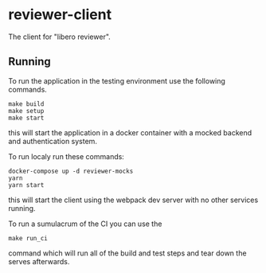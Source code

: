 # reviewer-client

The client for "libero reviewer".

## Running
To run the application in the testing environment use the following commands.
```
make build
make setup
make start
```
this will start the application in a docker container with a mocked backend and authentication system.

To run localy run these commands:
```
docker-compose up -d reviewer-mocks
yarn
yarn start
```
this will start the client using the webpack dev server with no other services running.

To run a sumulacrum of the CI you can use the
```
make run_ci
```
command which will run all of the build and test steps and tear down the serves afterwards.

